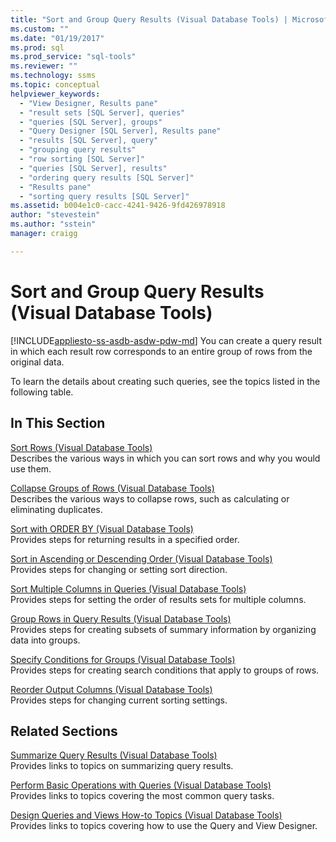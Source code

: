 ```yaml
---
title: "Sort and Group Query Results (Visual Database Tools) | Microsoft Docs"
ms.custom: ""
ms.date: "01/19/2017"
ms.prod: sql
ms.prod_service: "sql-tools"
ms.reviewer: ""
ms.technology: ssms
ms.topic: conceptual
helpviewer_keywords: 
  - "View Designer, Results pane"
  - "result sets [SQL Server], queries"
  - "queries [SQL Server], groups"
  - "Query Designer [SQL Server], Results pane"
  - "results [SQL Server], query"
  - "grouping query results"
  - "row sorting [SQL Server]"
  - "queries [SQL Server], results"
  - "ordering query results [SQL Server]"
  - "Results pane"
  - "sorting query results [SQL Server]"
ms.assetid: b004e1c0-cacc-4241-9426-9fd426978918
author: "stevestein"
ms.author: "sstein"
manager: craigg

---
```

# Sort and Group Query Results (Visual Database Tools)
[!INCLUDE[appliesto-ss-asdb-asdw-pdw-md](../../includes/appliesto-ss-asdb-asdw-pdw-md.md)]
You can create a query result in which each result row corresponds to an entire group of rows from the original data.  
  
To learn the details about creating such queries, see the topics listed in the following table.  
  
## In This Section  
[Sort Rows &#40;Visual Database Tools&#41;](../../ssms/visual-db-tools/sort-rows-visual-database-tools.md)  
Describes the various ways in which you can sort rows and why you would use them.  
  
[Collapse Groups of Rows &#40;Visual Database Tools&#41;](../../ssms/visual-db-tools/collapse-groups-of-rows-visual-database-tools.md)  
Describes the various ways to collapse rows, such as calculating or eliminating duplicates.  
  
[Sort with ORDER BY &#40;Visual Database Tools&#41;](../../ssms/visual-db-tools/sort-with-order-by-visual-database-tools.md)  
Provides steps for returning results in a specified order.  
  
[Sort in Ascending or Descending Order &#40;Visual Database Tools&#41;](../../ssms/visual-db-tools/sort-in-ascending-or-descending-order-visual-database-tools.md)  
Provides steps for changing or setting sort direction.  
  
[Sort Multiple Columns in Queries &#40;Visual Database Tools&#41;](../../ssms/visual-db-tools/sort-multiple-columns-in-queries-visual-database-tools.md)  
Provides steps for setting the order of results sets for multiple columns.  
  
[Group Rows in Query Results &#40;Visual Database Tools&#41;](../../ssms/visual-db-tools/group-rows-in-query-results-visual-database-tools.md)  
Provides steps for creating subsets of summary information by organizing data into groups.  
  
[Specify Conditions for Groups &#40;Visual Database Tools&#41;](../../ssms/visual-db-tools/specify-conditions-for-groups-visual-database-tools.md)  
Provides steps for creating search conditions that apply to groups of rows.  
  
[Reorder Output Columns &#40;Visual Database Tools&#41;](../../ssms/visual-db-tools/reorder-output-columns-visual-database-tools.md)  
Provides steps for changing current sorting settings.  
  
## Related Sections  
[Summarize Query Results &#40;Visual Database Tools&#41;](../../ssms/visual-db-tools/summarize-query-results-visual-database-tools.md)  
Provides links to topics on summarizing query results.  
  
[Perform Basic Operations with Queries &#40;Visual Database Tools&#41;](../../ssms/visual-db-tools/perform-basic-operations-with-queries-visual-database-tools.md)  
Provides links to topics covering the most common query tasks.  
  
[Design Queries and Views How-to Topics &#40;Visual Database Tools&#41;](../../ssms/visual-db-tools/design-queries-and-views-how-to-topics-visual-database-tools.md)  
Provides links to topics covering how to use the Query and View Designer.  
  
